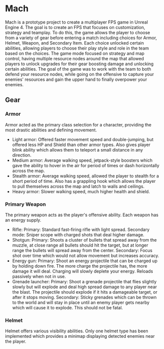 # Mach

Mach is a prototype project to create a multiplayer FPS game in Unreal Engine 4. The goal is to create an FPS that focuses on customization, strategy and teamplay. To do this, the game allows the player to choose from a variety of gear before entering a match including choices for Armor, Helmet, Weapon, and Secondary Item. Each choice unlocked certain abilities, allowing players to choose their play style and role in the team based on the choices. The game mode focused on strategy and map control, having multiple resource nodes around the map that allowed players to unlock upgrades for their gear boosting damage and unlocking certain abilities. The goal of the game was to work with the team to both defend your resource nodes, while going on the offensive to capture your enemies' resources and gain the upper hand to finally overpower your enemies.

## Gear

### Armor

Armor acted as the primary class selection for a character, providing the most drastic abilities and defining movement. 

 - Light armor: Offered faster movement speed and double-jumping, but offered less HP and Shield than other armor types. Also gives player blink ability which allows them to teleport a small distance in any direction.
 - Medium armor: Average walking speed, jetpack-style boosters which gave the ability to hover in the air for period of times or dash horizontally across the map.
 - Stealth armor: Average walking speed, allowed the player to stealth for a short period of time. Also has a grappling hook which allows the player to pull themselves across the map and latch to walls and ceilings.
 - Heavy armor: Slower walking speed, much higher health and shield.

### Primary Weapon

The primary weapon acts as the player's offensive ability. Each weapon has an energy supply.

 - Rifle: Primary: Standard fast-firing rifle with light spread. Secondary mode: Sniper scope with charged shots that deal higher damage. 
 - Shotgun: Primary: Shoots a cluster of bullets that spread away from the muzzle, at close range all bullets should hit the target, but at longer range the bullets will spread away from the center. Secondary: Focus shot over time which would not allow movement but increases accuracy.
 - Energy gun: Primary: Shoot an energy projectile that can be charged up by holding down fire. The more charge the projectile has, the more damage it will deal. Charging will slowly deplete your energy. Reloads passively when not in use.
 - Grenade launcher: Primary: Shoot a grenade projectile that flies slightly slowly but will explode and deal high spread damage to any player near the blast. The projectile should explode if it hits a damageable target, or after it stops moving. Secondary: Sticky grenades which can be thrown to the world and will stay in place until an enemy player gets nearby which will cause it to explode. This should not be fatal.

### Helmet

Helmet offers various visibility abilities. Only one helmet type has been implemented which provides a minimap displaying detected enemies near the player.
